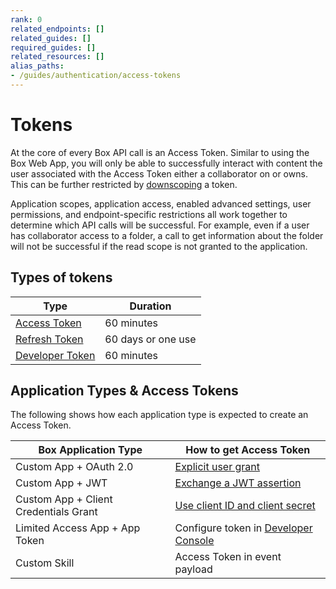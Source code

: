 ```yaml
---
rank: 0
related_endpoints: []
related_guides: []
required_guides: []
related_resources: []
alias_paths:
- /guides/authentication/access-tokens
---
```


# Tokens

At the core of every Box API call is an Access Token.
Similar to using the Box Web App, you will only be able to successfully interact
with content the user associated with the Access Token either a collaborator on
or owns. This can be further restricted by [downscoping][ds] a token.

<Message warning>
  Application scopes, application access, enabled advanced settings, user
  permissions, and endpoint-specific restrictions all work together to determine
  which API calls will be successful. For example, even if a user has
  collaborator access to a folder, a call to get information about the folder
  will not be successful if the read scope is not granted to the application.
</Message>

## Types of tokens

| Type                     | Duration           |
| ------------------------ | ------------------ |
| [Access Token][at]       | 60 minutes         |
| [Refresh Token][rt]      | 60 days or one use |
| [Developer Token][dt]    | 60 minutes         |

## Application Types & Access Tokens

The following shows how each application type is expected to create an Access
Token.

| Box Application Type                  | How to get Access Token                          |
| ------------------------------------- | ------------------------------------------------ |
| Custom App + OAuth 2.0                | [Explicit user grant][oauth2-with-sdk]           |
| Custom App + JWT                      | [Exchange a JWT assertion][jwt-with-sdk]         |
| Custom App + Client Credentials Grant | [Use client ID and client secret][clientcred]    |
| Limited Access App + App Token        | Configure token in [Developer Console][devcon]   |
| Custom Skill                          | Access Token in event payload                    |

[jwt-with-sdk]: g://authentication/oauth2/without-sdk
[oauth2-with-sdk]: g://authentication/oauth2/without-sdk
[devcon]: https://app.box.com/developers/console
[clientcred]: g://authentication/client-credentials
[ds]: g://authentication/tokens/downscope
[at]: g://authentication/tokens/access-tokens
[rt]: g://authentication/tokens/refresh
[dt]: g://authentication/tokens/developer-tokens